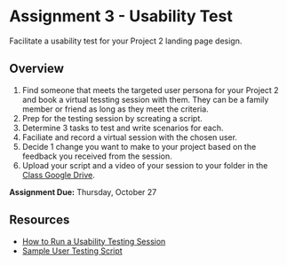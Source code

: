 # Assignment 3 - Usability Test
Facilitate a usability test for your Project 2 landing page design.

## Overview
1. Find someone that meets the targeted user persona for your Project 2 and book a virtual tessting session with them. They can be a family member or friend as long as they meet the criteria.
2. Prep for the testing session by screating a script. 
3. Determine 3 tasks to test and write scenarios for each.  
4. Faciliate and record a virtual session with the chosen user.
5. Decide 1 change you want to make to your project based on the feedback you received from the session. 
6. Upload your script and a video of your session to your folder in the [Class Google Drive](https://drive.google.com/drive/folders/1KhhVdiu4iG2xxqt5WT-Pd89hMuWB6TOt?usp=sharing).

**Assignment Due:** Thursday, October 27

## Resources
- [How to Run a Usability Testing Session](https://github.com/annembrown/design595/blob/main/usability-test-facilitation.md)
- [Sample User Testing Script](https://github.com/annembrown/design595/blob/main/user-testing-script.md)
